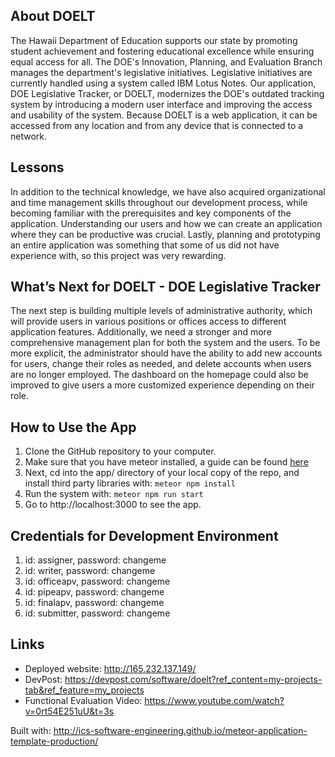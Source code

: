 ## About DOELT 

The Hawaii Department of Education supports our state by promoting student achievement and  fostering educational excellence while ensuring equal access for all. The DOE's Innovation, Planning, and Evaluation Branch manages the department's legislative initiatives. Legislative initiatives are currently handled using a system called IBM Lotus Notes. Our application, DOE Legislative Tracker, or DOELT, modernizes the DOE's outdated tracking system by introducing a modern user interface and improving the access and usability of the system. Because DOELT is a web application, it can be accessed from any location and from any device that is connected to a network.

## Lessons

In addition to the technical knowledge, we have also acquired organizational and time management  skills throughout our development process, while becoming familiar with the prerequisites and key components of the application. Understanding our users and how we can create an application where they can be productive was crucial. Lastly, planning and prototyping an entire application was something that some of us did not have experience with, so this project was very rewarding. 

## What’s Next for DOELT - DOE Legislative Tracker

The next step is building multiple levels of administrative authority, which will provide users in various positions or offices access to different application features. Additionally, we need a stronger and more comprehensive management plan for both the system and the users. To be more explicit, the administrator should have the ability to add new accounts for users, change their roles as needed, and delete accounts when users are no longer employed. The dashboard on the homepage could also be improved to give users a more customized experience depending on their role.

## How to Use the App

1. Clone the GitHub repository to your computer. 
2. Make sure that you have meteor installed, a guide can be found [here](https://www.meteor.com/developers/install)
3. Next, cd into the app/ directory of your local copy of the repo, and install third party libraries with: ```meteor npm install```
4. Run the system with: ```meteor npm run start```
5. Go to http://localhost:3000 to see the app.

## Credentials for Development Environment
1. id: assigner, password: changeme
2. id: writer, password: changeme
3. id: officeapv, password: changeme
4. id: pipeapv, password: changeme
5. id: finalapv, password: changeme
6. id: submitter, password: changeme

## Links
- Deployed website: http://165.232.137.149/
- DevPost: https://devpost.com/software/doelt?ref_content=my-projects-tab&ref_feature=my_projects
- Functional Evaluation Video: https://www.youtube.com/watch?v=0rt54E251uU&t=3s

Built with: http://ics-software-engineering.github.io/meteor-application-template-production/
